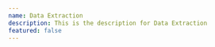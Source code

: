 ```yaml
---
name: Data Extraction
description: This is the description for Data Extraction
featured: false
---
```

